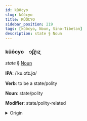 ```yaml
---
id: kûôcyo
slug: kûôcyo
title: KÛÔCYO
sidebar_position: 219
tags: [kûôcyo, Noun, Sino-Tibetan]
description: state § Noun
---
```


### kûôcyo&emsp;<span kind="abugida">ɔʄɽ̄ıɀ</span>

*state* **§** [Noun](../../tags/Noun)

**IPA**: /ˈku.ot͡ɕ.jɑ/

**Verb**: to be a state/polity

**Noun**: state/polity

**Modifier**: state/polity-related

<details>
    <summary>Origin</summary>
    Mandarin 國家 guójiā /ku̯ɔ.tɕja/<br/>
    <em>Sino-Tibetan Language Family</em>
</details>
